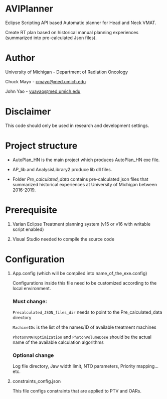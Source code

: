 # AVIPlanner

Eclipse Scripting API based Automatic planner for Head and Neck VMAT.

Create RT plan based on historical manual planning experiences (summarized into pre-calculated Json files).

# Author

University of Michigan - Department of Radiation Oncology

Chuck Mayo - cmayo@med.umich.edu

John Yao - yuayao@med.umich.edu

# Disclaimer

This code should only be used in research and development settings.

# Project structure

- AutoPlan_HN is the main project which produces AutoPlan_HN exe file.

- AP_lib and AnalysisLibrary2 produce lib dll files.

- Folder *Pre_calculated_data* contains pre-calculated json files that summarized historical experiences at University of Michigan between 2016-2019.

# Prerequisite

1. Varian Eclipse Treatment planning system (v15 or v16 with writable script enabled)

2. Visual Studio needed to compile the source code




# Configuration

1. App.config (which will be compiled into name_of_the_exe.config)

   Configurations inside this file need to be customized according to the local environment.
  
   ### Must change:
   
      `Precalculated_JSON_files_dir` needs to point to the Pre_calculated_data directory

      `MachineIDs` is the list of the names/ID of available treatment machines

      `PhotonVMATOptimization` and `PhotonVolumeDose` should be the actual name of the available calculation algorithms

   ### Optional change
      
      Log file directory, Jaw width limit, NTO parameters, Priority mapping... etc.

2. constraints_config.json

   This file configs constraints that are applied to PTV and OARs.



